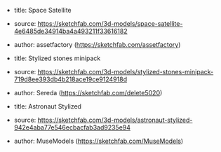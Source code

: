 * title:	Space Satellite
* source:	https://sketchfab.com/3d-models/space-satellite-4e6485de34914ba4a493211f33616182
* author:	assetfactory (https://sketchfab.com/assetfactory)

* title:	Stylized stones minipack
* source:	https://sketchfab.com/3d-models/stylized-stones-minipack-719d8ee393db4b218ace19ce9124918d
* author:	Sereda (https://sketchfab.com/delete5020)

* title:	Astronaut Stylized
* source:	https://sketchfab.com/3d-models/astronaut-stylized-942e4aba77e546ecbacfab3ad9235e94
* author:	MuseModels (https://sketchfab.com/MuseModels)
